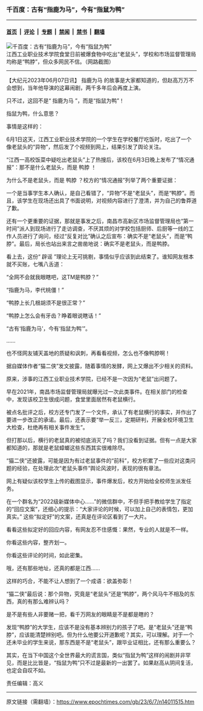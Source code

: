 ### 千百度：古有“指鹿为马”，今有“指鼠为鸭”

---

#### [首页](../../../..?n14011515) &nbsp;|&nbsp; [评论](../../../../../epoch-comment?n14011515) &nbsp;|&nbsp; [专题](../../../../../epoch-special?n14011515) &nbsp;|&nbsp; [禁闻](../../../../../epoch-news?n14011515) &nbsp;|&nbsp; [禁书](../../../../../books?n14011515) &nbsp;|&nbsp; [翻墙](https://github.com/gfw-breaker/nogfw/blob/master/README.md?n14011515)


<div><img alt="千百度：古有“指鹿为马”，今有“指鼠为鸭”" class="attachment-djy_600_400 size-djy_600_400 wp-post-image" src="https://i.epochtimes.com/assets/uploads/2023/06/id14011529-2cc5f826ccf6670a52ea1c477be2fb99-.png"/>
<div class="caption">
 江西工业职业技术学院食堂日前被爆食物中吃出“老鼠头”，学校和市场监督管理局均称是“鸭脖”，但众多网民不信。（网路截图）
</div></div><hr/><div class="post_content" id="artbody" itemprop="articleBody">
 <!-- article content begin -->
 <p>
  【大纪元2023年06月07日讯】
  <ok href="https://www.epochtimes.com/gb/tag/%E6%8C%87%E9%B9%BF%E4%B8%BA%E9%A9%AC.html">
   指鹿为马
  </ok>
  的故事是大家都知道的，但赵高万万不会想到，当年他导演的这幕闹剧，两千多年后会再度上演。
 </p>
 <p>
  只不过，这回不是“
  <ok href="https://www.epochtimes.com/gb/tag/%E6%8C%87%E9%B9%BF%E4%B8%BA%E9%A9%AC.html">
   指鹿为马
  </ok>
  ”，而是“指鼠为鸭”！
 </p>
 <p>
  指鼠为鸭，什么意思？
 </p>
 <p>
  事情是这样的：
 </p>
 <p>
  6月1日这天，江西工业职业技术学院的一个学生在学校餐厅吃饭时，吃出了一个像老鼠头的“异物”，然后发了个视频到网上，结果引发了舆论关注。
 </p>
 <p>
  “江西一高校饭菜中疑吃出老鼠头”上了热搜后，该校在6月3日晚上发布了“情况通报”：那不是什么老鼠头，而是
  <ok href="https://www.epochtimes.com/gb/tag/%E9%B8%AD%E8%84%96.html">
   鸭脖
  </ok>
  ！
 </p>
 <p>
  为什么不是老鼠头，而是
  <ok href="https://www.epochtimes.com/gb/tag/%E9%B8%AD%E8%84%96.html">
   鸭脖
  </ok>
  ？校方的“情况通报”列举了两个重要证据：
 </p>
 <p>
  一个是当事学生本人确认，是自己看错了，“异物”不是“老鼠头”，而是“鸭脖”。而且，该学生在现场还出具了书面说明，对视频内容进行了澄清，并为自己的鲁莽道了歉。
 </p>
 <p>
  还有一个更重要的证据，那就是事发之后，南昌市高新区市场监督管理局也“第一时间”派人到现场进行了走访调查，不厌其烦的对学校包括厨师、后厨等一线的工作人员进行了询问，经过“反复对比”确认之后宣布：确实不是“老鼠头”，而是“鸭脖”。最后，局长也站出来言之凿凿地说：确实不是老鼠头，而是鸭脖。
 </p>
 <p>
  看上去，这份“
  <ok href="https://www.epochtimes.com/gb/tag/%E8%BE%9F%E8%B0%A3.html">
   辟谣
  </ok>
  ”理论上无可挑剔，事情似乎应该到此结束了。谁知网友根本就不买账，七嘴八舌道：
 </p>
 <p>
  “全网不会就我眼瞎吧，这TM是鸭脖？”
 </p>
 <p>
  “指鹿为马，李代桃僵！”
 </p>
 <p>
  “鸭脖上长几根胡须不是很正常？”
 </p>
 <p>
  “鸭脖上怎么会有牙齿？睁着眼说瞎话！”
 </p>
 <p>
  “古有‘指鹿为马’，今有‘指鼠为鸭’”。
 </p>
 <p>
  ……
 </p>
 <p>
  也不怪网友铺天盖地的质疑和讽刺，再看看视频，怎么也不像鸭脖啊！
 </p>
 <p>
  据自媒体作者“猫二侠”发文披露，随着事情的发酵，网上又爆出不少相关的资料。
 </p>
 <p>
  原来，涉事的江西工业职业技术学院，已经不是一次因为“老鼠”出问题了。
 </p>
 <p>
  早在2021年，南昌市场监督管理局就曝光过一次此类事件。在相关部门的检查中，发现该校卫生很成问题，食堂里面居然有老鼠横行。
 </p>
 <p>
  被点名批评之后，校方还专门发了一个文件，承认了有老鼠横行的事实，并作出了要进一步改正的承诺。最后，还表示要“举一反三，定期研判，开展全校环境卫生大检查，杜绝再有相关事件发生”。
 </p>
 <p>
  但打那以后，横行的老鼠真的被彻底消灭了吗？我们没看到证据。但有一点是大家都知道的，那就是老鼠蟑螂这些东西其实很难除尽。
 </p>
 <p>
  “猫二侠”还披露，可能是因为有过老鼠事件的“前科”，校方积累了一些应对这类问题的经验，在处理此次“老鼠头事件”舆论风波时，表现的很有章法。
 </p>
 <p>
  网上有疑似该校学生上传的截图显示，事件爆发后，校方开始给全校师生派发任务。
 </p>
 <p>
  在一个群名为“2022级新媒体中心……”的微信群中，不但手把手教给学生了指定的“回应文案”，还细心的提示：“大家评论的时候，可以加上自己的表情包，更加真实。” 这些“拟定好”的文案，还真是在评论区看到了一大片。
 </p>
 <p>
  看看这些拟定好的回应内容，有网友忍不住感慨：果然，专业的人就是不一样。
 </p>
 <p>
  你看这些内容，整齐划一。
 </p>
 <p>
  你看这些评论的时间，如此密集。
 </p>
 <p>
  哦，还有那些地址，还真的都是江西……
 </p>
 <p>
  这样的巧合，不能不让人想到了一个成语：欲盖弥彰！
 </p>
 <p>
  “猫二侠”最后说：那个异物，究竟是“老鼠头”还是“鸭脖”，两个风马牛不相及的东西，真的有那么难辨认吗？
 </p>
 <p>
  是不是有些人非要赌一把，看千万网友的眼睛是不是都是瞎的？
 </p>
 <p>
  发现“鸭脖”的大学生，应该不是没有基本辨别力的孩子了吧。是“老鼠头”还是“鸭脖”，应该能清楚辨别吧。但为什么他要公开道歉呢？其实，可以理解。对于一个还未毕业的学生来说，那东西是不是“老鼠头”，跟毕业证相比，还有那么重要么？
 </p>
 <p>
  其实，在当下中国这个全世界最大的谎言国，类似“指鼠为鸭”这样的闹剧并非罕见，而是比比皆是，“指鼠为鸭”只不过是最新的一出罢了。如果赵高从阴间复活，也定会自叹不如。
 </p>
 <p>
  责任编辑：高义
 </p>
 <!-- article content end -->
 <div id="below_article_ad">
 </div>
</div>


---

原文链接（需翻墙）：https://www.epochtimes.com/gb/23/6/7/n14011515.htm